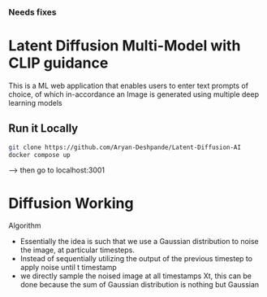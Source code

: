 ### Needs fixes

# Latent Diffusion Multi-Model with CLIP guidance

This is a ML web application that enables users to enter text prompts of choice, of which in-accordance an Image is generated using multiple deep learning models



## Run it Locally
```sh
git clone https://github.com/Aryan-Deshpande/Latent-Diffusion-AI
docker compose up
```
<sp> --> then go to localhost:3001<sp>

# Diffusion Working

Algorithm

- Essentially the idea is such that we use a Gaussian distribution to noise the image, at particular timesteps.
- Instead of sequentially utilizing the output of the previous timestep to apply noise until t timestamp
- we directly sample the noised image at all timestamps Xt, this can be done because the sum of Gaussian distribution is nothing but Gaussian 

